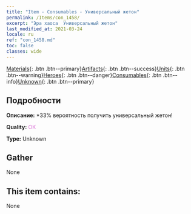 ```yaml
---
title: "Item - Consumables - Универсальный жетон"
permalink: /Items/con_1458/
excerpt: "Эра хаоса  Универсальный жетон"
last_modified_at: 2021-03-24
locale: ru
ref: "con_1458.md"
toc: false
classes: wide
---
```

 [Materials](/ru/Items/){: .btn .btn--primary}[Artifacts](/ru/Items/Artifacts/){: .btn .btn--success}[Units](/ru/Items/Units/){: .btn .btn--warning}[Heroes](/ru/Items/Heroes/){: .btn .btn--danger}[Consumables](/ru/Items/Consumables/){: .btn .btn--info}[Unknown](/ru/Items/Unknown/){: .btn .btn--primary}

## Подробности
 **Описание:** *33% вероятность получить универсальный жетон!

 **Quality:** <span style="color: #DA70D6">OK</span>

 **Type:** Unknown

## Gather

  None

## This item contains:

  None

